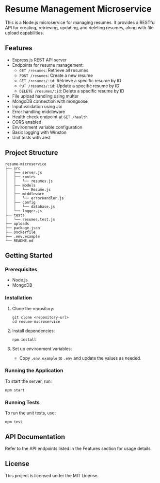 # Resume Management Microservice

This is a Node.js microservice for managing resumes. It provides a RESTful API for creating, retrieving, updating, and deleting resumes, along with file upload capabilities.

## Features

- Express.js REST API server
- Endpoints for resume management:
  - `GET /resumes`: Retrieve all resumes
  - `POST /resumes`: Create a new resume
  - `GET /resumes/:id`: Retrieve a specific resume by ID
  - `PUT /resumes/:id`: Update a specific resume by ID
  - `DELETE /resumes/:id`: Delete a specific resume by ID
- File upload handling using multer
- MongoDB connection with mongoose
- Input validation using Joi
- Error handling middleware
- Health check endpoint at `GET /health`
- CORS enabled
- Environment variable configuration
- Basic logging with Winston
- Unit tests with Jest

## Project Structure

```
resume-microservice
├── src
│   ├── server.js
│   ├── routes
│   │   └── resumes.js
│   ├── models
│   │   └── Resume.js
│   ├── middleware
│   │   └── errorHandler.js
│   ├── config
│   │   └── database.js
│   └── logger.js
├── tests
│   └── resumes.test.js
├── uploads
├── package.json
├── Dockerfile
├── .env.example
└── README.md
```

## Getting Started

### Prerequisites

- Node.js
- MongoDB

### Installation

1. Clone the repository:
   ```
   git clone <repository-url>
   cd resume-microservice
   ```

2. Install dependencies:
   ```
   npm install
   ```

3. Set up environment variables:
   - Copy `.env.example` to `.env` and update the values as needed.

### Running the Application

To start the server, run:
```
npm start
```

### Running Tests

To run the unit tests, use:
```
npm test
```

## API Documentation

Refer to the API endpoints listed in the Features section for usage details.

## License

This project is licensed under the MIT License.